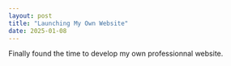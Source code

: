```yaml
---
layout: post
title: "Launching My Own Website"
date: 2025-01-08
---
```


Finally found the time to develop my own professionnal website.
